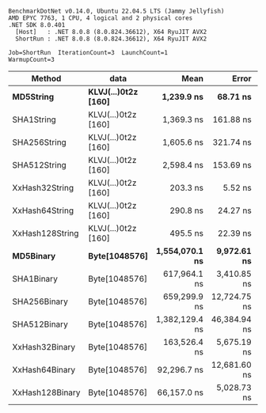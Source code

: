 ```

BenchmarkDotNet v0.14.0, Ubuntu 22.04.5 LTS (Jammy Jellyfish)
AMD EPYC 7763, 1 CPU, 4 logical and 2 physical cores
.NET SDK 8.0.401
  [Host]   : .NET 8.0.8 (8.0.824.36612), X64 RyuJIT AVX2
  ShortRun : .NET 8.0.8 (8.0.824.36612), X64 RyuJIT AVX2

Job=ShortRun  IterationCount=3  LaunchCount=1  
WarmupCount=3  

```
| Method          | data                | Mean           | Error        | StdDev      | Min            | Max            | Gen0   | Allocated |
|---------------- |-------------------- |---------------:|-------------:|------------:|---------------:|---------------:|-------:|----------:|
| **MD5String**       | **KLVJ(...)0t2z [160]** |     **1,239.9 ns** |     **68.71 ns** |     **3.77 ns** |     **1,237.2 ns** |     **1,244.2 ns** | **0.0134** |    **1128 B** |
| SHA1String      | KLVJ(...)0t2z [160] |     1,369.3 ns |    161.88 ns |     8.87 ns |     1,361.8 ns |     1,379.1 ns | 0.0153 |    1416 B |
| SHA256String    | KLVJ(...)0t2z [160] |     1,605.6 ns |    321.74 ns |    17.64 ns |     1,588.1 ns |     1,623.4 ns | 0.0210 |    1856 B |
| SHA512String    | KLVJ(...)0t2z [160] |     2,598.4 ns |    153.69 ns |     8.42 ns |     2,589.2 ns |     2,605.8 ns | 0.0381 |    3240 B |
| XxHash32String  | KLVJ(...)0t2z [160] |       203.3 ns |      5.52 ns |     0.30 ns |       203.0 ns |       203.6 ns | 0.0069 |     584 B |
| XxHash64String  | KLVJ(...)0t2z [160] |       290.8 ns |     24.27 ns |     1.33 ns |       289.3 ns |       292.0 ns | 0.0086 |     728 B |
| XxHash128String | KLVJ(...)0t2z [160] |       495.5 ns |     22.39 ns |     1.23 ns |       494.2 ns |       496.5 ns | 0.0134 |    1128 B |
| **MD5Binary**       | **Byte[1048576]**       | **1,554,070.1 ns** |  **9,972.61 ns** |   **546.63 ns** | **1,553,549.1 ns** | **1,554,639.2 ns** |      **-** |      **41 B** |
| SHA1Binary      | Byte[1048576]       |   617,964.1 ns |  3,410.85 ns |   186.96 ns |   617,784.9 ns |   618,157.9 ns |      - |      49 B |
| SHA256Binary    | Byte[1048576]       |   659,299.9 ns | 12,724.75 ns |   697.49 ns |   658,740.7 ns |   660,081.5 ns |      - |      57 B |
| SHA512Binary    | Byte[1048576]       | 1,382,129.4 ns | 46,384.94 ns | 2,542.52 ns | 1,380,554.6 ns | 1,385,062.6 ns |      - |      89 B |
| XxHash32Binary  | Byte[1048576]       |   163,526.4 ns |  5,675.19 ns |   311.08 ns |   163,167.6 ns |   163,721.0 ns |      - |      32 B |
| XxHash64Binary  | Byte[1048576]       |    92,296.7 ns | 12,681.60 ns |   695.12 ns |    91,884.1 ns |    93,099.2 ns |      - |      32 B |
| XxHash128Binary | Byte[1048576]       |    66,157.0 ns |  5,028.73 ns |   275.64 ns |    65,851.0 ns |    66,386.0 ns |      - |      40 B |
